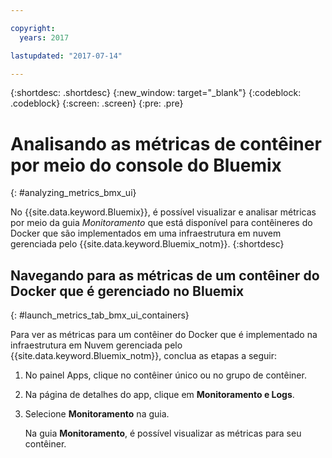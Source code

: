 ```yaml
---

copyright:
  years: 2017

lastupdated: "2017-07-14"

---
```



{:shortdesc: .shortdesc}
{:new_window: target="_blank"}
{:codeblock: .codeblock}
{:screen: .screen}
{:pre: .pre}

# Analisando as métricas de contêiner por meio do console do Bluemix
{: #analyzing_metrics_bmx_ui}

No {{site.data.keyword.Bluemix}}, é possível visualizar e analisar métricas por meio da guia *Monitoramento* que está disponível para contêineres do Docker que são implementados em uma infraestrutura em nuvem gerenciada pelo {{site.data.keyword.Bluemix_notm}}.
{:shortdesc}


##  Navegando para as métricas de um contêiner do Docker que é gerenciado no Bluemix
{: #launch_metrics_tab_bmx_ui_containers}

Para ver as métricas para um contêiner do Docker que é implementado na infraestrutura em Nuvem gerenciada pelo {{site.data.keyword.Bluemix_notm}}, conclua as etapas a seguir:

1. No painel Apps, clique no contêiner único ou no grupo de contêiner. 
    
2. Na página de detalhes do app, clique em **Monitoramento e Logs**.

3. Selecione **Monitoramento** na guia.
    
    Na guia **Monitoramento**, é possível visualizar as métricas para seu contêiner.
